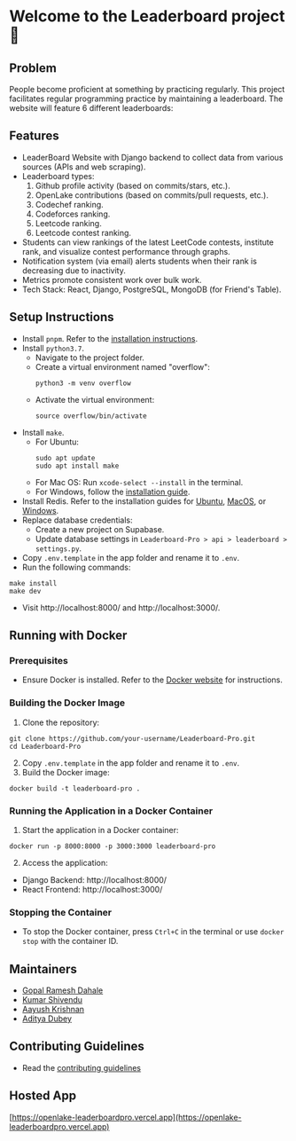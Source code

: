 # Welcome to the Leaderboard project 👋

## Problem
People become proficient at something by practicing regularly. This project facilitates regular programming practice by maintaining a leaderboard. The website will feature 6 different leaderboards:

## Features
- LeaderBoard Website with Django backend to collect data from various sources (APIs and web scraping).
- Leaderboard types:
  1. Github profile activity (based on commits/stars, etc.).
  2. OpenLake contributions (based on commits/pull requests, etc.).
  3. Codechef ranking.
  4. Codeforces ranking.
  5. Leetcode ranking.
  6. Leetcode contest ranking.
- Students can view rankings of the latest LeetCode contests, institute rank, and visualize contest performance through graphs.
- Notification system (via email) alerts students when their rank is decreasing due to inactivity.
- Metrics promote consistent work over bulk work.
- Tech Stack: React, Django, PostgreSQL, MongoDB (for Friend's Table).

## Setup Instructions
- Install `pnpm`. Refer to the [installation instructions](https://pnpm.io/installation).
- Install `python3.7`.
  - Navigate to the project folder.
  - Create a virtual environment named "overflow":
    ```
    python3 -m venv overflow
    ```
  - Activate the virtual environment:
    ```
    source overflow/bin/activate
    ```
- Install `make`.
  - For Ubuntu:
    ```
    sudo apt update
    sudo apt install make
    ```
  - For Mac OS: Run `xcode-select --install` in the terminal.
  - For Windows, follow the [installation guide](https://linuxhint.com/install-use-make-windows/).
- Install Redis. Refer to the installation guides for [Ubuntu](https://redis.io/docs/install/install-redis/install-redis-on-linux/), [MacOS](https://redis.io/docs/install/install-redis/install-redis-on-mac-os/), or [Windows](https://redis.io/docs/install/install-redis/install-redis-on-windows/).
- Replace database credentials:
  - Create a new project on Supabase.
  - Update database settings in `Leaderboard-Pro > api > leaderboard > settings.py`.
- Copy `.env.template` in the app folder and rename it to `.env`.
- Run the following commands:
```
make install
make dev
```
- Visit http://localhost:8000/ and http://localhost:3000/.

## Running with Docker
### Prerequisites
- Ensure Docker is installed. Refer to the [Docker website](https://docs.docker.com/get-docker/) for instructions.

### Building the Docker Image
1. Clone the repository:
```
git clone https://github.com/your-username/Leaderboard-Pro.git
cd Leaderboard-Pro
```
2. Copy `.env.template` in the app folder and rename it to `.env`.
3. Build the Docker image:
```
docker build -t leaderboard-pro .
```

### Running the Application in a Docker Container
1. Start the application in a Docker container:
```
docker run -p 8000:8000 -p 3000:3000 leaderboard-pro
```
2. Access the application:
- Django Backend: http://localhost:8000/
- React Frontend: http://localhost:3000/

### Stopping the Container
- To stop the Docker container, press `Ctrl+C` in the terminal or use `docker stop` with the container ID.

## Maintainers
- [Gopal Ramesh Dahale](https://github.com/Gopal-Dahale)
- [Kumar Shivendu](https://github.com/KShivendu)
- [Aayush Krishnan](https://github.com/krishnan05)
- [Aditya Dubey](https://github.com/Aditya062003)

## Contributing Guidelines
- Read the [contributing guidelines](https://github.com/OpenLake/Leaderboard-Pro/blob/main/.github/CONTRIBUTING.md)

## Hosted App
[https://openlake-leaderboardpro.vercel.app](https://openlake-leaderboardpro.vercel.app)
